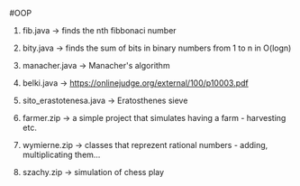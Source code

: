 #OOP

1. fib.java -> finds the nth fibbonaci number

2. bity.java -> finds the sum of bits in binary numbers from 1 to n in O(logn)

3. manacher.java -> Manacher's algorithm

4. belki.java -> https://onlinejudge.org/external/100/p10003.pdf

5. sito_erastotenesa.java -> Eratosthenes sieve

6. farmer.zip -> a simple project that simulates having a farm - harvesting etc.

7. wymierne.zip -> classes that reprezent rational numbers - adding, multiplicating them...

8. szachy.zip -> simulation of chess play 

